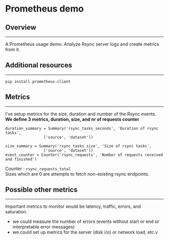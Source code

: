 # Prometheus demo

## Overview
---
A Prometheus usage demo. Analyze Rsync server logs and create metrics from it.


## Additional resources
---
`pip install prometheus-client`



## Metrics
---
I've setup metrics for the size, duration and number of the Rsync events.  
**We define 3 metrics, duration, size, and nr of requests counter**
```
duration_summary = Summary('rsync_tasks_seconds', 'Duration of rsync tasks',
                 ['source', 'dataset'])

size_summary = Summary('rsync_tasks_size', 'Size of rsync tasks',
                 ['source', 'dataset'])    
event_counter = Counter('rsync_requests', 'Number of requests received and finished')
```

Counter : `rsync_requests_total`  
Sizes which are 0 are attempts to fetch non-existing rsync endpoints.

## Possible other metrics
---
Important metrics to monitor would be latency, traffic, errors, and saturation.
- we could measure the number of errors (events without start or end or interpretable error messages)
- we could set up metrics for the server (disk i/o) or network load, etc.v
